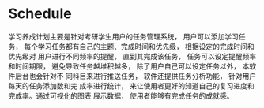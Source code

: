 # Schedule
学习养成计划主要是针对考研学生用户的任务管理系统， 用户可以添加学习任务， 每个学习任务都有自己的主题、完成时间和优先级， 根据设定的完成时间和优先级对 用户进行不同频率的提醒， 直到其完成该任务， 任务可以设定提醒频率和时间期限， 避免导致任务越堆积越多， 除了用户自己可以设定任务以外， 本软件后台也会针对不 同科目来进行推送任务， 软件还提供任务分析功能， 针对用户每天的任务添加数和完 成率进行统计， 来让使用者更好的知道自己的复习进度和完成率。通过可视化的图表 展示数据， 使用者能够有完成任务的成就感。
